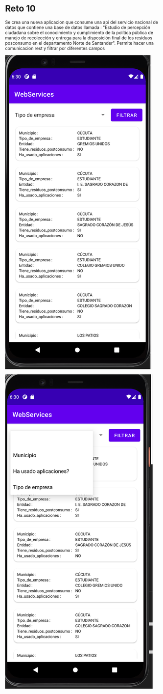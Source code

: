 # Reto 10

Se crea una nueva aplicacion que consume una api del servicio nacional de datos que contiene una base de datos llamada : "Estudio de percepción ciudadana sobre el conocimiento y cumplimiento de la política pública de manejo de recolección y entrega para la disposición final de los residuos posconsumo en el departamento Norte de Santander". Permite hacer una comunicacion rest y filtrar por diferentes campos

![TicTacToe2](https://github.com/camilonfs1/UNAL_MOVIL_2021-2/blob/main/Workshops/src/images/workshop10.1.PNG)

![TicTacToe2](https://github.com/camilonfs1/UNAL_MOVIL_2021-2/blob/main/Workshops/src/images/workshop10.2.PNG)

